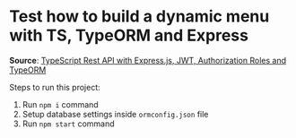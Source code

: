# Test how to build a dynamic menu with TS, TypeORM and Express

**Source**: [TypeScript Rest API with Express.js, JWT, Authorization Roles and TypeORM](https://medium.com/javascript-in-plain-english/creating-a-rest-api-with-jwt-authentication-and-role-based-authorization-using-typescript-fbfa3cab22a4)

Steps to run this project:

1. Run `npm i` command
2. Setup database settings inside `ormconfig.json` file
3. Run `npm start` command
